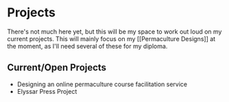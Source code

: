 # Projects

There's not much here yet, but this will be my space to work out loud on my current projects. This will mainly focus on my [[Permaculture Designs]] at the moment, as I'll need several of these for my diploma.

## Current/Open Projects
- Designing an online permaculture course facilitation service
- Elyssar Press Project